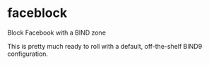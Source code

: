 # faceblock
Block Facebook with a BIND zone

This is pretty much ready to roll with a default, off-the-shelf BIND9 configuration. 
